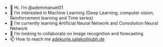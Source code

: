 - 👋 Hi, I’m @ademmanuel01
- 👀 I’m interested in Machine Learning (Deep Learning, computer vision, Reinforcement learning and Time series)
- 🌱 I’m currently learning Artificial Neural Network and Convolution Neural Network
- 💞️ I’m looking to collaborate on Image recognition and forecasting 
- 📫 How to reach me adekunle.salako@iubh.de

<!---
ademmanuel01/ademmanuel01 is a ✨ special ✨ repository because its `README.md` (this file) appears on your GitHub profile.
You can click the Preview link to take a look at your changes.
--->
